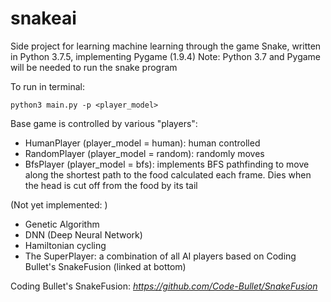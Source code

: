 # snakeai
Side project for learning machine learning through the game Snake, written in Python 3.7.5, implementing Pygame (1.9.4)
Note: Python 3.7 and Pygame will be needed to run the snake program

To run in terminal:
```
python3 main.py -p <player_model>
```

Base game is controlled by various "players":
  - HumanPlayer (player_model = human):    human controlled
  - RandomPlayer (player_model = random):  randomly moves
  - BfsPlayer (player_model = bfs): implements BFS pathfinding to move along the shortest path to the food calculated each frame. Dies when the head is cut off from the food by its tail

  (Not yet implemented: )
  - Genetic Algorithm
  - DNN (Deep Neural Network)
  - Hamiltonian cycling
  - The SuperPlayer: a combination of all AI players based on Coding Bullet's SnakeFusion (linked at bottom)


Coding Bullet's SnakeFusion:
  <i>https://github.com/Code-Bullet/SnakeFusion</i>
